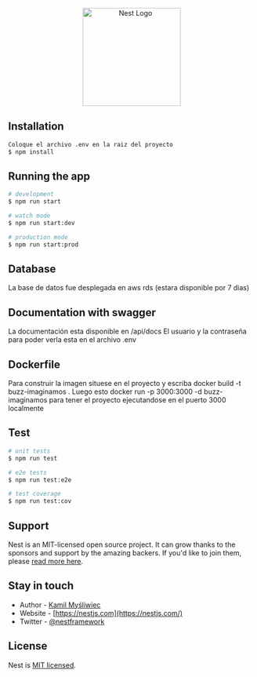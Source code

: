 <p align="center">
  <a href="http://nestjs.com/" target="blank"><img src="https://nestjs.com/img/logo-small.svg" width="200" alt="Nest Logo" /></a>
</p>


## Installation

```bash
Coloque el archivo .env en la raiz del proyecto
$ npm install
```

## Running the app

```bash
# development
$ npm run start

# watch mode
$ npm run start:dev

# production mode
$ npm run start:prod
```
## Database
La base de datos fue desplegada en aws rds (estara disponible por 7 dias)

## Documentation with swagger

La documentación esta disponible en /api/docs
El usuario y la contraseña para poder verla esta en el archivo .env

## Dockerfile

Para construir la imagen situese en el proyecto y escriba docker build -t buzz-imaginamos .
Luego esto docker run -p 3000:3000 -d buzz-imaginamos para tener el proyecto ejecutandose en el puerto 3000 localmente


## Test

```bash
# unit tests
$ npm run test

# e2e tests
$ npm run test:e2e

# test coverage
$ npm run test:cov
```

## Support

Nest is an MIT-licensed open source project. It can grow thanks to the sponsors and support by the amazing backers. If you'd like to join them, please [read more here](https://docs.nestjs.com/support).

## Stay in touch

- Author - [Kamil Myśliwiec](https://kamilmysliwiec.com)
- Website - [https://nestjs.com](https://nestjs.com/)
- Twitter - [@nestframework](https://twitter.com/nestframework)

## License

Nest is [MIT licensed](LICENSE).
